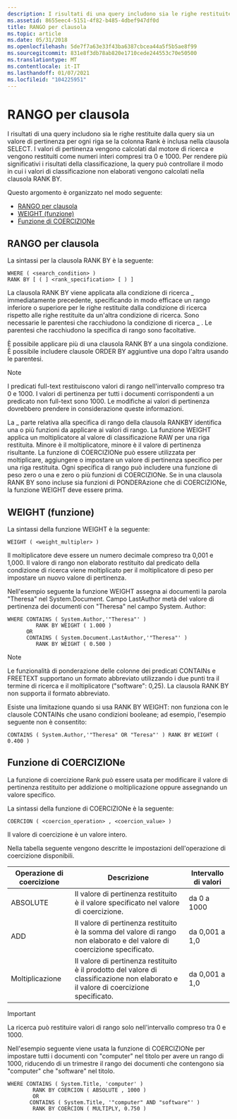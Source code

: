 ```yaml
---
description: I risultati di una query includono sia le righe restituite dalla query sia un valore di pertinenza per ogni riga se la colonna Rank è inclusa nella clausola SELECT.
ms.assetid: 8655eec4-5151-4f82-b485-4dbef947df0d
title: RANGO per clausola
ms.topic: article
ms.date: 05/31/2018
ms.openlocfilehash: 5de7f7a63e33f43ba6387cbcea44a5f5b5ae8f99
ms.sourcegitcommit: 831e8f3db78ab820e1710cede244553c70e50500
ms.translationtype: MT
ms.contentlocale: it-IT
ms.lasthandoff: 01/07/2021
ms.locfileid: "104225951"
---
```

# <a name="rank-by-clause"></a>RANGO per clausola

I risultati di una query includono sia le righe restituite dalla query sia un valore di pertinenza per ogni riga se la colonna Rank è inclusa nella clausola SELECT. I valori di pertinenza vengono calcolati dal motore di ricerca e vengono restituiti come numeri interi compresi tra 0 e 1000. Per rendere più significativi i risultati della classificazione, la query può controllare il modo in cui i valori di classificazione non elaborati vengono calcolati nella clausola RANK BY.

Questo argomento è organizzato nel modo seguente:

-   [RANGO per clausola](#rank-by-clause)
-   [WEIGHT (funzione)](#weight-function)
-   [Funzione di COERCIZIONe](#coercion-function)

## <a name="rank-by-clause"></a>RANGO per clausola

La sintassi per la clausola RANK BY è la seguente:


```
WHERE ( <search_condition> ) 
RANK BY [ ( ] <rank_specification> [ ) ]
```



La clausola RANK BY viene applicata alla condizione di ricerca \_ immediatamente precedente, specificando in modo efficace un rango inferiore o superiore per le righe restituite dalla condizione di ricerca rispetto alle righe restituite da un'altra condizione di ricerca. Sono necessarie le parentesi che racchiudono la condizione di ricerca \_ . Le parentesi che racchiudono la specifica di rango sono facoltative.

È possibile applicare più di una clausola RANK BY a una singola condizione. È possibile includere clausole ORDER BY aggiuntive una dopo l'altra usando le parentesi.

> [!Note]  
> I predicati full-text restituiscono valori di rango nell'intervallo compreso tra 0 e 1000. I valori di pertinenza per tutti i documenti corrispondenti a un predicato non full-text sono 1000. Le modifiche ai valori di pertinenza dovrebbero prendere in considerazione queste informazioni.

 

La \_ parte relativa alla specifica di rango della clausola RANKBY identifica una o più funzioni da applicare ai valori di rango. La funzione WEIGHT applica un moltiplicatore al valore di classificazione RAW per una riga restituita. Minore è il moltiplicatore, minore è il valore di pertinenza risultante. La funzione di COERCIZIONe può essere utilizzata per moltiplicare, aggiungere o impostare un valore di pertinenza specifico per una riga restituita. Ogni specifica di rango può includere una funzione di peso zero o una e zero o più funzioni di COERCIZIONe. Se in una clausola RANK BY sono incluse sia funzioni di PONDERAzione che di COERCIZIONe, la funzione WEIGHT deve essere prima.

## <a name="weight-function"></a>WEIGHT (funzione)

La sintassi della funzione WEIGHT è la seguente:


```
WEIGHT ( <weight_multipler> ) 
```



Il moltiplicatore deve essere un numero decimale compreso tra 0,001 e 1,000. Il valore di rango non elaborato restituito dal predicato della condizione di ricerca viene moltiplicato per il moltiplicatore di peso per impostare un nuovo valore di pertinenza.

Nell'esempio seguente la funzione WEIGHT assegna ai documenti la parola "Theresa" nel System.Document. Campo LastAuthor metà del valore di pertinenza dei documenti con "Theresa" nel campo System. Author:


```
WHERE CONTAINS ( System.Author,'"Theresa"' ) 
         RANK BY WEIGHT ( 1.000 )
      OR
      CONTAINS ( System.Document.LastAuthor,'"Theresa"' ) 
         RANK BY WEIGHT ( 0.500 ) 
```



 

> [!Note]  
> Le funzionalità di ponderazione delle colonne dei predicati CONTAINs e FREETEXT supportano un formato abbreviato utilizzando i due punti tra il termine di ricerca e il moltiplicatore ("software": 0,25). La clausola RANK BY non supporta il formato abbreviato.

 

Esiste una limitazione quando si usa RANK BY WEIGHT: non funziona con le clausole CONTAINs che usano condizioni booleane; ad esempio, l'esempio seguente non è consentito:


```
CONTAINS ( System.Author,'"Theresa" OR "Teresa"' ) RANK BY WEIGHT ( 0.400 )
```



## <a name="coercion-function"></a>Funzione di COERCIZIONe

La funzione di coercizione Rank può essere usata per modificare il valore di pertinenza restituito per addizione o moltiplicazione oppure assegnando un valore specifico.

La sintassi della funzione di COERCIZIONe è la seguente:


```
COERCION ( <coercion_operation> , <coercion_value> )
```



Il valore di coercizione è un valore intero.

Nella tabella seguente vengono descritte le impostazioni dell'operazione di coercizione disponibili.



| Operazione di coercizione | Descrizione                                                                                    | Intervallo di valori  |
|--------------------|------------------------------------------------------------------------------------------------|--------------|
| ABSOLUTE           | Il valore di pertinenza restituito è il valore specificato nel valore di coercizione.                          | da 0 a 1000    |
| ADD                | Il valore di pertinenza restituito è la somma del valore di rango non elaborato e del valore di coercizione specificato.     | da 0,001 a 1,0 |
| Moltiplicazione           | Il valore di pertinenza restituito è il prodotto del valore di classificazione non elaborato e il valore di coercizione specificato. | da 0,001 a 1,0 |



 

 

> [!IMPORTANT]
> La ricerca può restituire valori di rango solo nell'intervallo compreso tra 0 e 1000.

 

 

Nell'esempio seguente viene usata la funzione di COERCIZIONe per impostare tutti i documenti con "computer" nel titolo per avere un rango di 1000, riducendo di un trimestre il rango dei documenti che contengono sia "computer" che "software" nel titolo.


```
WHERE CONTAINS ( System.Title, 'computer' )
        RANK BY COERCION ( ABSOLUTE , 1000 )
        OR 
       CONTAINS ( System.Title, '"computer" AND "software"' )
        RANK BY COERCION ( MULTIPLY, 0.750 ) 
```



 

 



